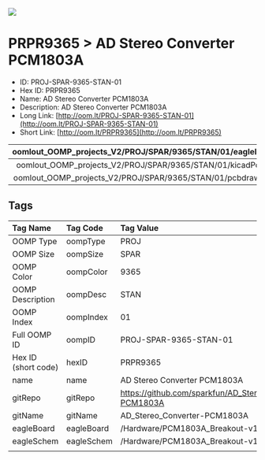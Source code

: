 


  
![][im]
# PRPR9365 > AD Stereo Converter PCM1803A

- ID: PROJ-SPAR-9365-STAN-01
- Hex ID: PRPR9365
- Name: AD Stereo Converter PCM1803A
- Description: AD Stereo Converter PCM1803A
- Long Link: [http://oom.lt/PROJ-SPAR-9365-STAN-01](http://oom.lt/PROJ-SPAR-9365-STAN-01)
- Short Link: [http://oom.lt/PRPR9365](http://oom.lt/PRPR9365)
  

|oomlout_OOMP_projects_V2/PROJ/SPAR/9365/STAN/01/eagleImage.png|oomlout_OOMP_projects_V2/PROJ/SPAR/9365/STAN/01/eagleSchemImage.png|oomlout_OOMP_projects_V2/PROJ/SPAR/9365/STAN/01/kicadPcb3dFront.png|oomlout_OOMP_projects_V2/PROJ/SPAR/9365/STAN/01/kicadPcb3dBack.png|
| :---: | :---: | :---: | :---: |
|oomlout_OOMP_projects_V2/PROJ/SPAR/9365/STAN/01/kicadPcb3d.png|oomlout_OOMP_projects_V2/PROJ/SPAR/9365/STAN/01/bomBack.png|oomlout_OOMP_projects_V2/PROJ/SPAR/9365/STAN/01/bomFront.png|oomlout_OOMP_projects_V2/PROJ/SPAR/9365/STAN/01/pcbdraw.svg|
|oomlout_OOMP_projects_V2/PROJ/SPAR/9365/STAN/01/pcbdrawBack.svg||||

## Tags
  

|Tag Name|Tag Code|Tag Value|
| :--- | :--- | :--- |
|OOMP Type|oompType|PROJ|
|OOMP Size|oompSize|SPAR|
|OOMP Color|oompColor|9365|
|OOMP Description|oompDesc|STAN|
|OOMP Index|oompIndex|01|
|Full OOMP ID|oompID|PROJ-SPAR-9365-STAN-01|
|Hex ID (short code)|hexID|PRPR9365|
|name|name|AD Stereo Converter PCM1803A|
|gitRepo|gitRepo|https://github.com/sparkfun/AD_Stereo_Converter-PCM1803A|
|gitName|gitName|AD_Stereo_Converter-PCM1803A|
|eagleBoard|eagleBoard|/Hardware/PCM1803A_Breakout-v11.brd|
|eagleSchem|eagleSchem|/Hardware/PCM1803A_Breakout-v11.sch|
||||



[im]: PROJ/SPAR/9365/STAN/01/kicadPcb3d_450.png
